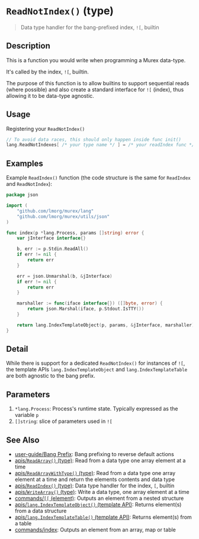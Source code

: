 # `ReadNotIndex()` (type)

> Data type handler for the bang-prefixed index, `![`, builtin

## Description

This is a function you would write when programming a Murex data-type.

It's called by the index, `![`, builtin.

The purpose of this function is to allow builtins to support sequential reads
(where possible) and also create a standard interface for `![` (index), thus
allowing it to be data-type agnostic.

## Usage

Registering your `ReadNotIndex()`

```go
// To avoid data races, this should only happen inside func init()
lang.ReadNotIndexes[ /* your type name */ ] = /* your readIndex func */
```

## Examples

Example `ReadIndex()` function (the code structure is the same for `ReadIndex`
and `ReadNotIndex`):

```go
package json

import (
	"github.com/lmorg/murex/lang"
	"github.com/lmorg/murex/utils/json"
)

func index(p *lang.Process, params []string) error {
	var jInterface interface{}

	b, err := p.Stdin.ReadAll()
	if err != nil {
		return err
	}

	err = json.Unmarshal(b, &jInterface)
	if err != nil {
		return err
	}

	marshaller := func(iface interface{}) ([]byte, error) {
		return json.Marshal(iface, p.Stdout.IsTTY())
	}

	return lang.IndexTemplateObject(p, params, &jInterface, marshaller)
}
```

## Detail

While there is support for a dedicated `ReadNotIndex()` for instances of `![`,
the template APIs `lang.IndexTemplateObject` and `lang.IndexTemplateTable` are
both agnostic to the bang prefix.

## Parameters

1. `*lang.Process`: Process's runtime state. Typically expressed as the variable `p` 
2. `[]string`: slice of parameters used in `![` 

## See Also

* [user-guide/Bang Prefix](../user-guide/bang-prefix.md):
  Bang prefixing to reverse default actions
* [apis/`ReadArray()` (type)](../apis/ReadArray.md):
  Read from a data type one array element at a time
* [apis/`ReadArrayWithType()` (type)](../apis/ReadArrayWithType.md):
  Read from a data type one array element at a time and return the elements contents and data type
* [apis/`ReadIndex()` (type)](../apis/ReadIndex.md):
  Data type handler for the index, `[`, builtin
* [apis/`WriteArray()` (type)](../apis/WriteArray.md):
  Write a data type, one array element at a time
* [commands/`[[` (element)](../commands/element.md):
  Outputs an element from a nested structure
* [apis/`lang.IndexTemplateObject()` (template API)](../apis/lang.IndexTemplateObject.md):
  Returns element(s) from a data structure
* [apis/`lang.IndexTemplateTable()` (template API)](../apis/lang.IndexTemplateTable.md):
  Returns element(s) from a table
* [commands/index](../commands/item-index.md):
  Outputs an element from an array, map or table
